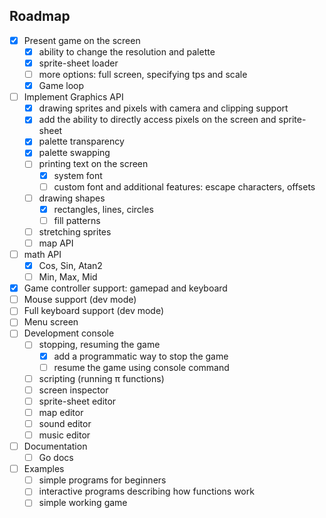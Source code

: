 ## Roadmap

* [x] Present game on the screen
    * [x] ability to change the resolution and palette
    * [x] sprite-sheet loader
    * [ ] more options: full screen, specifying tps and scale
    * [x] Game loop
* [ ] Implement Graphics API
    * [x] drawing sprites and pixels with camera and clipping support
    * [x] add the ability to directly access pixels on the screen and sprite-sheet
    * [x] palette transparency
    * [x] palette swapping
    * [ ] printing text on the screen
        * [x] system font
        * [ ] custom font and additional features: escape characters, offsets
    * [ ] drawing shapes
        * [x] rectangles, lines, circles
        * [ ] fill patterns
    * [ ] stretching sprites
    * [ ] map API
* [ ] math API
    * [x] Cos, Sin, Atan2
    * [ ] Min, Max, Mid
* [x] Game controller support: gamepad and keyboard
* [ ] Mouse support (dev mode)
* [ ] Full keyboard support (dev mode)
* [ ] Menu screen
* [ ] Development console
    * [ ] stopping, resuming the game
        * [x] add a programmatic way to stop the game
        * [ ] resume the game using console command
    * [ ] scripting (running π functions)
    * [ ] screen inspector
    * [ ] sprite-sheet editor
    * [ ] map editor
    * [ ] sound editor
    * [ ] music editor
* [ ] Documentation
    * [ ] Go docs
* [ ] Examples
    * [ ] simple programs for beginners
    * [ ] interactive programs describing how functions work
    * [ ] simple working game